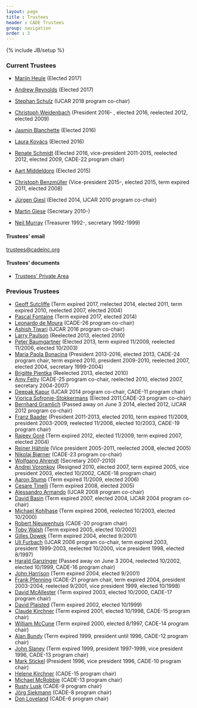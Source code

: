 ```yaml
---
layout: page
title : Trustees
header : CADE Trustees
group: navigation
order : 3
---
```

{% include JB/setup %}

### Current Trustees

- [Marijn Heule](http://www.cs.utexas.edu/~marijn/) (Elected 2017)

- [Andrew Reynolds](http://homepage.divms.uiowa.edu/~ajreynol/) (Elected 2017)

- [Stephan Schulz](http://wwwlehre.dhbw-stuttgart.de/~sschulz/DHBW_Stephan_Schulz/Stephan_Schulz.html) (IJCAR 2018 program co-chair)

- [Christoph Weidenbach](http://www.mpi-inf.mpg.de/~weidenb/) (President 2016- , elected 2016, reelected 2012, elected 2009)

- [Jasmin Blanchette](http://people.mpi-inf.mpg.de/~jblanche/) (Elected 2016)

- [Laura Kovács](http://forsyte.at/people/kovacs/) (Elected 2016)

- [Renate Schmidt](http://www.cs.man.ac.uk/~schmidt/) (Elected 2016, vice-president 2011-2015, reelected 2012, elected 2009, CADE-22 program chair)

- [Aart Middeldorp](http://cl-informatik.uibk.ac.at/users/ami/) (Elected 2015)

- [Christoph Benzmüller](http://page.mi.fu-berlin.de/cbenzmueller/) (Vice-president 2015-, elected 2015, term expired 2011, elected 2008)

- [Jürgen Giesl](http://verify.rwth-aachen.de/giesl/) (Elected 2014, IJCAR 2010 program co-chair)

- [Martin Giese](http://heim.ifi.uio.no/martingi/) (Secretary 2010-)

- [Neil Murray](http://www.cs.albany.edu/~nvm/) (Treasurer 1992-, secretary 1992-1999)

#### Trustees' email

  trustees@cadeinc.org

#### Trustees' documents 

- <A HREF="http://www.cs.miami.edu/home/geoff/Conferences/CADEPrivate/">Trustees' Private Area</A>

### Previous Trustees

- [Geoff Sutcliffe](http://www.cs.miami.edu/~geoff/) (Term expired 2017, rrelected 2014, elected 2011, term expired 2010, reelected 2007, elected 2004)
- [Pascal Fontaine](http://www.loria.fr/~fontaine/) (Term expired 2017, elected 2014)
- [Leonardo de Moura](http://leodemoura.github.io/) (CADE-26 program co-chair)
- [Ashish Tiwari](http://www.csl.sri.com/users/tiwari/) (IJCAR 2016 program co-chair)
- [Larry Paulson](http://www.cl.cam.ac.uk/~lp15/) (Reelected 2013, elected 2010)
- [Peter Baumgartner](http://users.rsise.anu.edu.au/~baumgart/) (Elected 2013, term expired 11/2009, reelected 11/2006, elected 10/2003)
- [Maria Paola Bonacina](http://profs.sci.univr.it/~bonacina/) (President 2013-2016, elected 2013, CADE-24 program chair, term expired 2010, president 2009-2010, reelected 2007, elected 2004, secretary 1999-2004)
- [Brigitte Pientka](http://www.cs.mcgill.ca/~bpientka/) (Reelected 2013, elected 2010)
- [Amy Felty](http://www.site.uottawa.ca/%7Eafelty/) (CADE-25 program co-chair, reelected 2010, elected 2007, secretary 2004-2007)
- [Deepak Kapur](http://www.cs.unm.edu/~kapur/) (IJCAR 2014 program co-chair, CADE-11 program chair)
- [Viorica Sofronie-Stokkermans](http://userpages.uni-koblenz.de/~sofronie/) (Elected 2011,CADE-23 program co-chair)
- [Bernhard Gramlich](http://www.logic.at/staff/gramlich/) (Passed away on June 3 2014, elected 2012, IJCAR 2012 program co-chair)
- [Franz Baader](http://lat.inf.tu-dresden.de/~baader/index-en.html) (President 2011-2013, elected 2010, term expired 11/2009, president 2003-2009, reelected 11/2006, elected 10/2003, CADE-19 program chair)
- [Rajeev Goré](http://rsise.anu.edu.au/~rpg/) (Term expired 2012, elected 11/2009, term expired 2007, elected 2004)
- [Reiner Hähnle](http://www.cs.chalmers.se/~reiner/) (Vice president 2005-2011, reelected 2008, elected 2005)
- [Nikolaj Bjørner](http://research.microsoft.com/en-us/people/nbjorner/) (CADE-23 program co-chair)
- [Wolfgang Ahrendt](http://www.cs.chalmers.se/~ahrendt/) (Secretary 2007-2010)
- [Andrei Voronkov](http://www.voronkov.com/) (Resigned 2010, elected 2007, term expired 2005, vice president 2003, elected 10/2002, CADE-18 program chair)
- [Aaron Stump](http://www.cse.wustl.edu/~stump/) (Term expired 11/2009, elected 2006)
- [Cesare Tinelli](http://www.cs.uiowa.edu/~tinelli/) (Term expired 2008, elected 2005)
- [Alessandro Armando](http://www.ai-lab.it/armando/) (IJCAR 2008 program co-chair)
- [David Basin](http://www.informatik.uni-freiburg.de/~basin/) (Term expired 2007, elected 2004, IJCAR 2004 program co-chair)
- [Michael Kohlhase](http://www.cs.cmu.edu/~kohlhase/) (Term expired 2006, reelected 10/2003, elected 10/2000)
- [Robert Nieuwenhuis](http://www.lsi.upc.es/~roberto/) (CADE-20 program chair)
- [Toby Walsh](http://www.cse.unsw.edu.au/~tw/) (Term expired 2005, elected 10/2002)
- [Gilles Dowek](http://www.lix.polytechnique.fr/%7Edowek/) (Term expired 2004, elected 9/2001)
- [Uli Furbach](http://www.uni-koblenz.de/~uli/) (IJCAR 2006 program co-chair, term expired 2003, president 1999-2003, reelected 10/2000, vice president 1998, elected 8/1997)
- [Harald Ganzinger](http://www.mpi-sb.mpg.de/~hg/) (Passed away on June 3 2004, reelected 10/2002, elected 10/1999, CADE-16 program chair)
- [John Harrison](http://www.cl.cam.ac.uk/users/jrh) (Term expired 2004, elected 9/2001)
- [Frank Pfenning](http://www.cs.cmu.edu/%7Efp/) (CADE-21 program chair, term expired 2004, president 2003-2004, reelected 9/2001, vice president 1999, elected 10/1998)
- [David McAllester](http://ttic.uchicago.edu/%7Edmcallester/) (Term expired 2003, elected 10/2000, CADE-17 program chair)
- [David Plaisted](http://www.cs.unc.edu/%7Eplaisted/) (Term expired 2002, elected 10/1999)
- [Claude Kirchner](http://www.loria.fr/%7Eckirchne/) (Term expired 2001, elected 10/1998, CADE-15 program chair)
- [William McCune](http://www.mcs.anl.gov/home/mccune/) (Term expired 2000, elected 8/1997, CADE-14 program chair)
- [Alan Bundy](http://homepages.inf.ed.ac.uk/bundy/) (Term expired 1999, president until 1996, CADE-12 program chair)
- [John Slaney](http://homepages.inf.ed.ac.uk/bundy/) (Term expired 1999, president 1997-1999, vice president 1996, CADE-13 program chair)
- [Mark Stickel](http://www.ai.sri.com/%7Estickel/) (President 1996, vice president 1996, CADE-10 program chair)
- [Helene Kirchner](http://www.loria.fr/%7Ehkirchne/) (CADE-15 program chair)
- [Michael McRobbie](http://www.indiana.edu/%7Eovpit/mcrobbie/) (CADE-13 program chair)
- [Rusty Lusk](http://www.mcs.anl.gov/home/lusk/) (CADE-9 program chair)
- [Jörg Siekmann](http://www.dfki.uni-sb.de/vse/staff/siekmann/) (CADE-8 program chair)
- [Don Loveland](http://www.cs.duke.edu/~dwl/) (CADE-6 program chair)
